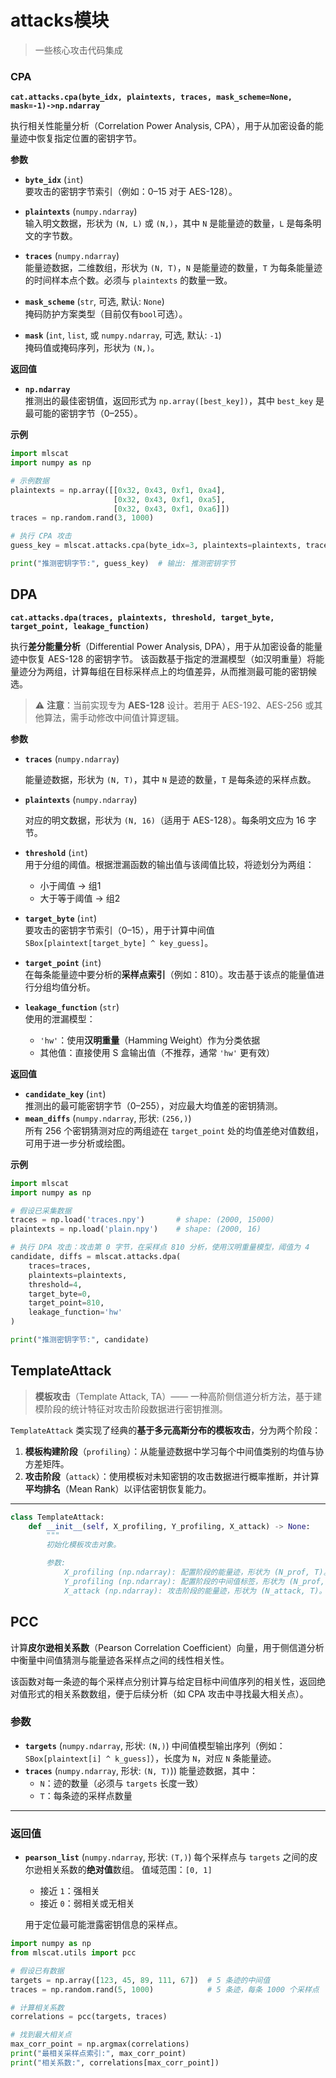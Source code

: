 # attacks模块

>   一些核心攻击代码集成

### CPA

**`cat.attacks.cpa(byte_idx, plaintexts, traces, mask_scheme=None, mask=-1)->np.ndarray`**

执行相关性能量分析（Correlation Power Analysis, CPA），用于从加密设备的能量迹中恢复指定位置的密钥字节。

**参数**

- **`byte_idx`** (`int`)  
  要攻击的密钥字节索引（例如：0–15 对于 AES-128）。

- **`plaintexts`** (`numpy.ndarray`)  
  输入明文数据，形状为 `(N, L)` 或 `(N,)`，其中 `N` 是能量迹的数量，`L` 是每条明文的字节数。

- **`traces`** (`numpy.ndarray`)  
  能量迹数据，二维数组，形状为 `(N, T)`，`N` 是能量迹的数量，`T` 为每条能量迹的时间样本点个数。必须与 `plaintexts` 的数量一致。

- **`mask_scheme`** (`str`, 可选, 默认: `None`)  
  掩码防护方案类型（目前仅有`bool`可选）。  
  
- **`mask`** (`int`, `list`, 或 `numpy.ndarray`, 可选, 默认: `-1`)  
  掩码值或掩码序列，形状为 `(N,)`。  

**返回值**

- **`np.ndarray`**  
  推测出的最佳密钥值，返回形式为 `np.array([best_key])`，其中 `best_key` 是最可能的密钥字节（0–255）。

**示例**

```python
import mlscat
import numpy as np

# 示例数据
plaintexts = np.array([[0x32, 0x43, 0xf1, 0xa4], 
                       [0x32, 0x43, 0xf1, 0xa5], 
                       [0x32, 0x43, 0xf1, 0xa6]])
traces = np.random.rand(3, 1000)

# 执行 CPA 攻击
guess_key = mlscat.attacks.cpa(byte_idx=3, plaintexts=plaintexts, traces=traces)

print("推测密钥字节:", guess_key)  # 输出: 推测密钥字节
```

## DPA

**`cat.attacks.dpa(traces, plaintexts, threshold, target_byte, target_point, leakage_function)`** 

执行**差分能量分析**（Differential Power Analysis, DPA），用于从加密设备的能量迹中恢复 AES-128 的密钥字节。 该函数基于指定的泄漏模型（如汉明重量）将能量迹分为两组，计算每组在目标采样点上的均值差异，从而推测最可能的密钥候选。 

>   ⚠️ **注意**：当前实现专为 **AES-128** 设计。若用于 AES-192、AES-256 或其他算法，需手动修改中间值计算逻辑。 

**参数** 

-   **`traces`** (`numpy.ndarray`)    

    能量迹数据，形状为 `(N, T)`，其中 `N` 是迹的数量，`T` 是每条迹的采样点数。

-   **`plaintexts`** (`numpy.ndarray`) 

    对应的明文数据，形状为 `(N, 16)`（适用于 AES-128）。每条明文应为 16 字节。

- **`threshold`** (`int`)  
  用于分组的阈值。根据泄漏函数的输出值与该阈值比较，将迹划分为两组：
  - 小于阈值 → 组1
  - 大于等于阈值 → 组2
- **`target_byte`** (`int`)  
  要攻击的密钥字节索引（0–15），用于计算中间值 `SBox[plaintext[target_byte] ^ key_guess]`。
- **`target_point`** (`int`)  
  在每条能量迹中要分析的**采样点索引**（例如：810）。攻击基于该点的能量值进行分组均值分析。
- **`leakage_function`** (`str`)  
  使用的泄漏模型：
  - `'hw'`：使用**汉明重量**（Hamming Weight）作为分类依据
  - 其他值：直接使用 S 盒输出值（不推荐，通常 `'hw'` 更有效）

**返回值**

- **`candidate_key`** (`int`)  
  推测出的最可能密钥字节（0–255），对应最大均值差的密钥猜测。
- **`mean_diffs`** (`numpy.ndarray`, 形状: `(256,)`)  
  所有 256 个密钥猜测对应的两组迹在 `target_point` 处的均值差绝对值数组，可用于进一步分析或绘图。

**示例**

```python
import mlscat
import numpy as np

# 假设已采集数据
traces = np.load('traces.npy')       # shape: (2000, 15000)
plaintexts = np.load('plain.npy')    # shape: (2000, 16)

# 执行 DPA 攻击：攻击第 0 字节，在采样点 810 分析，使用汉明重量模型，阈值为 4
candidate, diffs = mlscat.attacks.dpa(
    traces=traces,
    plaintexts=plaintexts,
    threshold=4,
    target_byte=0,
    target_point=810,
    leakage_function='hw'
)

print("推测密钥字节:", candidate)  
```

## TemplateAttack

> **模板攻击**（Template Attack, TA）—— 一种高阶侧信道分析方法，基于建模阶段的统计特征对攻击阶段数据进行密钥推测。

`TemplateAttack` 类实现了经典的**基于多元高斯分布的模板攻击**，分为两个阶段：



1. **模板构建阶段**（`profiling`）：从能量迹数据中学习每个中间值类别的均值与协方差矩阵。
2. **攻击阶段**（`attack`）：使用模板对未知密钥的攻击数据进行概率推断，并计算**平均排名**（Mean Rank）以评估密钥恢复能力。

---

```python
class TemplateAttack:
    def __init__(self, X_profiling, Y_profiling, X_attack) -> None:
        """
        初始化模板攻击对象。

        参数:
            X_profiling (np.ndarray): 配置阶段的能量迹，形状为 (N_prof, T)。
            Y_profiling (np.ndarray): 配置阶段的中间值标签，形状为 (N_prof,)。
            X_attack (np.ndarray): 攻击阶段的能量迹，形状为 (N_attack, T)。

```

## PCC

计算**皮尔逊相关系数**（Pearson Correlation Coefficient）向量，用于侧信道分析中衡量中间值猜测与能量迹各采样点之间的线性相关性。

该函数对每一条迹的每个采样点分别计算与给定目标中间值序列的相关性，返回绝对值形式的相关系数数组，便于后续分析（如 CPA 攻击中寻找最大相关点）。

### 参数

-   **`targets`** (`numpy.ndarray`, 形状: `(N,)`)
     中间值模型输出序列（例如：`SBox[plaintext[i] ^ k_guess]`），长度为 `N`，对应 `N` 条能量迹。
-   **`traces`** (`numpy.ndarray`, 形状: `(N, T)`))
     能量迹数据，其中：
    -   `N`：迹的数量（必须与 `targets` 长度一致）
    -   `T`：每条迹的采样点数量

------

### 返回值

-   **`pearson_list`** (`numpy.ndarray`, 形状: `(T,)`)
     每个采样点与 `targets` 之间的皮尔逊相关系数的**绝对值**数组。
     值域范围：`[0, 1]`

    -   接近 `1`：强相关
    -   接近 `0`：弱相关或无相关

    用于定位最可能泄露密钥信息的采样点。

~~~python
import numpy as np
from mlscat.utils import pcc

# 假设已有数据
targets = np.array([123, 45, 89, 111, 67])  # 5 条迹的中间值
traces = np.random.rand(5, 1000)            # 5 条迹，每条 1000 个采样点

# 计算相关系数
correlations = pcc(targets, traces)

# 找到最大相关点
max_corr_point = np.argmax(correlations)
print("最相关采样点索引:", max_corr_point)
print("相关系数:", correlations[max_corr_point])
~~~






